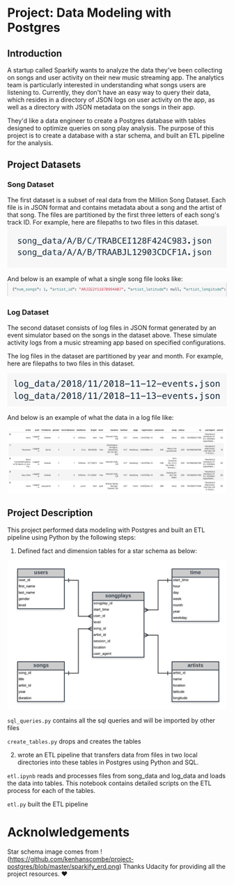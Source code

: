 # Project: Data Modeling with Postgres

## Introduction
A startup called Sparkify wants to analyze the data they've been collecting on songs and user activity on their new music streaming app. The analytics team is particularly interested in understanding what songs users are listening to. Currently, they don't have an easy way to query their data, which resides in a directory of JSON logs on user activity on the app, as well as a directory with JSON metadata on the songs in their app.

They'd like a data engineer to create a Postgres database with tables designed to optimize queries on song play analysis. The purpose of this project is to create a database with a star schema, and built an ETL pipeline for the analysis. 

## Project Datasets
### Song Dataset
The first dataset is a subset of real data from the Million Song Dataset. Each file is in JSON format and contains metadata about a song and the artist of that song. The files are partitioned by the first three letters of each song's track ID. For example, here are filepaths to two files in this dataset.
![Example filepaths for song dataset](https://github.com/gj0706/data-modeling-with-postgres/blob/main/img/Screen%20Shot%202021-06-21%20at%2010.44.53%20PM.png)

And below is an example of what a single song file looks like:
![Example single song file](https://github.com/gj0706/data-modeling-with-postgres/blob/main/img/Screen%20Shot%202021-06-21%20at%2010.45.10%20PM.png)


### Log Dataset
The second dataset consists of log files in JSON format generated by an event simulator based on the songs in the dataset above. These simulate activity logs from a music streaming app based on specified configurations.

The log files in the dataset are partitioned by year and month. For example, here are filepaths to two files in this dataset.

![Example filepaths for log dataset](https://github.com/gj0706/data-modeling-with-postgres/blob/main/img/Screen%20Shot%202021-06-21%20at%2010.45.22%20PM.png)

And below is an example of what the data in a log file like:

![Example single log file](https://github.com/gj0706/data-modeling-with-postgres/blob/main/img/log-data.png)


## Project Description
This project performed data modeling with Postgres and built an ETL pipeline using Python by the following steps:

1. Defined fact and dimension tables for a star schema as below:

![Fact and dimension tables for the star shema design](https://github.com/gj0706/data-modeling-with-postgres/blob/main/img/sparkify_erd.png)

`sql_queries.py` contains all the sql queries and will be imported by other files

`create_tables.py` drops and creates the tables

2. wrote an ETL pipeline that transfers data from files in two local directories into these tables in Postgres using Python and SQL.

`etl.ipynb` reads and processes files from song_data and log_data and loads the data into tables. This notebook contains detailed scripts on the ETL process for each of the tables.

`etl.py` built the ETL pipeline

# Acknolwledgements
Star schema image comes from !(https://github.com/kenhanscombe/project-postgres/blob/master/sparkify_erd.png)
Thanks Udacity for providing all the project resources. ❤